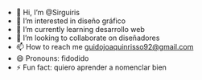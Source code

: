 - 👋 Hi, I’m @Sirguiris
- 👀 I’m interested in diseño gráfico
- 🌱 I’m currently learning desarrollo web
- 💞️ I’m looking to collaborate on diseñadores
- 📫 How to reach me guidojoaquinrisso92@gmail.com
- 😄 Pronouns: fidodido
- ⚡ Fun fact: quiero aprender a nomenclar bien
